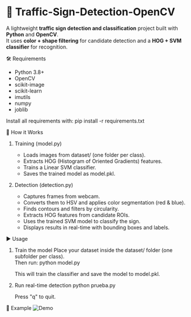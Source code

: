 # 🚦 Traffic-Sign-Detection-OpenCV

A lightweight **traffic sign detection and classification** project built with **Python** and **OpenCV**.  
It uses **color + shape filtering** for candidate detection and a **HOG + SVM classifier** for recognition.  

🛠 Requirements
- Python 3.8+
- OpenCV
- scikit-image
- scikit-learn
- imutils
- numpy
- joblib

Install all requirements with:
pip install -r requirements.txt

🚀 How it Works
1. Training (model.py)
   - Loads images from dataset/ (one folder per class).
   - Extracts HOG (Histogram of Oriented Gradients) features.
   - Trains a Linear SVM classifier.
   - Saves the trained model as model.pkl.

2. Detection (detection.py)
   - Captures frames from webcam.
   - Converts them to HSV and applies color segmentation (red & blue).
   - Finds contours and filters by circularity.
   - Extracts HOG features from candidate ROIs.
   - Uses the trained SVM model to classify the sign.
   - Displays results in real-time with bounding boxes and labels.

▶️ Usage

1. Train the model
   Place your dataset inside the dataset/ folder (one subfolder per class).  
   Then run:
   python model.py

   This will train the classifier and save the model to model.pkl.

2. Run real-time detection
   python prueba.py

   Press "q" to quit.

📸 Example
![Demo](demo.png)

